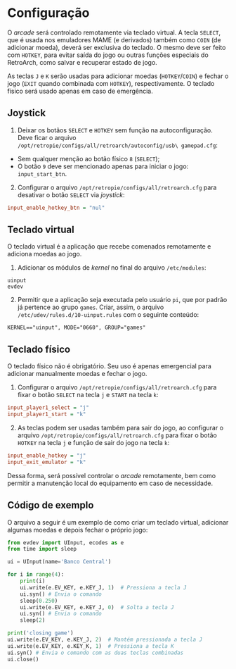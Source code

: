 # Configuração

O *arcade* será controlado remotamente via teclado virtual. A tecla `SELECT`, que é usada nos emuladores MAME (e derivados) também como `COIN` (de adicionar moeda), deverá ser exclusiva do teclado. O mesmo deve ser feito com `HOTKEY`, para evitar saída do jogo ou outras funções especiais do RetroArch, como salvar e recuperar estado de jogo.

As teclas `J` e `K` serão usadas para adicionar moedas (`HOTKEY`/`COIN`) e fechar o jogo (`EXIT` quando combinada com `HOTKEY`), respectivamente. O teclado físico será usado apenas em caso de emergência.

## Joystick

1. Deixar os botãos `SELECT` e `HOTKEY` sem função na autoconfiguração. Deve ficar o arquivo `/opt/retropie/configs/all/retroarch/autoconfig/usb\ gamepad.cfg`:

  - Sem qualquer menção ao botão físico `8` (`SELECT`);
  - O botão `9` deve ser mencionado apenas para iniciar o jogo: `input_start_btn`.

2. Configurar o arquivo `/opt/retropie/configs/all/retroarch.cfg` para desativar o botão `SELECT` via *joystick*:

```ini
input_enable_hotkey_btn = "nul"
```

## Teclado virtual

O teclado virtual é a aplicação que recebe comenados remotamente e adiciona moedas ao jogo.

1. Adicionar os módulos de *kernel* no final do arquivo `/etc/modules`:

```
uinput
evdev
```

2. Permitir que a aplicação seja executada pelo usuário `pi`, que por padrão já pertence ao grupo `games`. Criar, assim, o arquivo `/etc/udev/rules.d/10-uinput.rules` com o seguinte conteúdo:

```
KERNEL=="uinput", MODE="0660", GROUP="games"
```

## Teclado físico

O teclado físico não é obrigatório. Seu uso é apenas emergencial para adicionar manualmente moedas e fechar o jogo.

1. Configurar o arquivo `/opt/retropie/configs/all/retroarch.cfg` para fixar o botão `SELECT` na tecla `j` e `START` na tecla `k`:

```ini
input_player1_select = "j"
input_player1_start = "k"
```

2. As teclas podem ser usadas também para sair do jogo, ao configurar o arquivo `/opt/retropie/configs/all/retroarch.cfg` para fixar o botão `HOTKEY` na tecla `j` e função de sair do jogo na tecla `k`:

```ini
input_enable_hotkey = "j"
input_exit_emulator = "k"
```

Dessa forma, será possível controlar o *arcade* remotamente, bem como permitir a manutenção local do equipamento em caso de necessidade.

## Código de exemplo

O arquivo a seguir é um exemplo de como criar um teclado virtual, adicionar algumas moedas e depois fechar o próprio jogo:

```python
from evdev import UInput, ecodes as e
from time import sleep

ui = UInput(name='Banco Central')

for i in range(4):
    print(i)
    ui.write(e.EV_KEY, e.KEY_J, 1)  # Pressiona a tecla J
    ui.syn() # Envia o comando
    sleep(0.250)
    ui.write(e.EV_KEY, e.KEY_J, 0)  # Solta a tecla J
    ui.syn() # Envia o comando
    sleep(2)

print('closing game')
ui.write(e.EV_KEY, e.KEY_J, 2)  # Mantém pressionada a tecla J
ui.write(e.EV_KEY, e.KEY_K, 1)  # Pressiona a tecla K
ui.syn() # Envia o comando com as duas teclas combinadas
ui.close()
```
